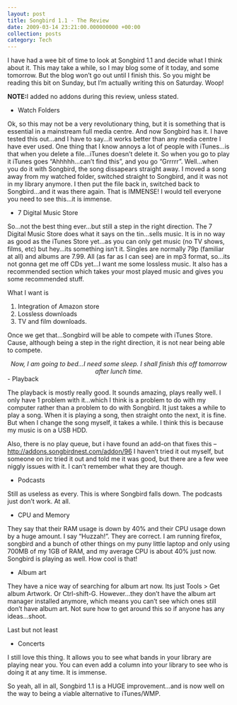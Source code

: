 ```yaml
---
layout: post
title: Songbird 1.1 - The Review
date: 2009-03-14 23:21:00.000000000 +00:00
collection: posts
category: Tech
---
```


I have had a wee bit of time to look at Songbird 1.1 and decide what I think about it. This may take a while, so I may blog some of it today, and some tomorrow. But the blog won’t go out until I finish this. So you might be reading this bit on Sunday, but I’m actually writing this on Saturday. Woop!

<span style="font-weight:bold;">NOTE:<span style="font-weight:bold;"></span></span>I added no addons during this review, unless stated.

- Watch Folders

Ok, so this may not be a very revolutionary thing, but it is something that is essential in a mainstream full media centre. And now Songbird has it. I have tested this out…and I have to say…it works better than any media centre I have ever used. One thing that I know annoys a lot of people with iTunes…is that when you delete a file…iTunes doesn’t delete it. So when you go to play it iTunes goes “Ahhhhh…can’t find this”, and you go “Grrrrr”. Well…when you do it with Songbird, the song dissapears straight away. I moved a song away from my watched folder, switched straight to Songbird, and it was not in my library anymore. I then put the file back in, switched back to Songbird…and it was there again. That is IMMENSE! I would tell everyone you need to see this…it is immense.

- 7 Digital Music Store

So…not the best thing ever…but still a step in the right direction. The 7 Digital Music Store does what it says on the tin…sells music. It is in no way as good as the iTunes Store yet…as you can only get music (no TV shows, films, etc) but hey…its something isn’t it. Singles are normally 79p (familiar at all) and albums are 7.99. All (as far as I can see) are in mp3 format, so…its not gonna get me off CDs yet…I want me some lossless music. It also has a recommended section which takes your most played music and gives you some recommended stuff.

What I want is

1. Integration of Amazon store
2. Lossless downloads
3. TV and film downloads.

Once we get that…Songbird will be able to compete with iTunes Store. Cause, although being a step in the right direction, it is not near being able to compete.

<div style="text-align:center;"><span style="font-style:italic;">Now, I am going to bed…I need some sleep.  
I shall finish this off tomorrow after lunch time.</span><div style="text-align:left;">- Playback

The playback is mostly really good. It sounds amazing, plays really well. I only have 1 problem with it…which I think is a problem to do with my computer rather than a problem to do with Songbird. It just takes a while to play a song. When it is playing a song, then straight onto the next, it is fine. But when I change the song myself, it takes a while. I think this is because my music is on a USB HDD.

Also, there is no play queue, but i have found an add-on that fixes this – http://addons.songbirdnest.com/addon/96 I haven’t tried it out myself, but someone on irc tried it out and told me it was good, but there are a few wee niggly issues with it. I can’t remember what they are though.

- Podcasts

Still as useless as every. This is where Songbird falls down. The podcasts just don’t work. At all.

- CPU and Memory

They say that their RAM usage is down by 40% and their CPU usage down by a huge amount. I say “Huzzah!”. They are correct. I am running firefox, songbird and a bunch of other things on my puny little laptop and only using 700MB of my 1GB of RAM, and my average CPU is about 40% just now. Songbird is playing as well. How cool is that!

- Album art

They have a nice way of searching for album art now. Its just Tools > Get album Artwork. Or Ctrl-shift-G. However…they don’t have the album art manager installed anymore, which means you can’t see which ones still don’t have album art. Not sure how to get around this so if anyone has any ideas…shoot.

Last but not least

- Concerts

I still love this thing. It allows you to see what bands in your library are playing near you. You can even add a column into your library to see who is doing it at any time. It is immense.

So yeah, all in all, Songbird 1.1 is a HUGE improvement…and is now well on the way to being a viable alternative to iTunes/WMP.

</div></div>
